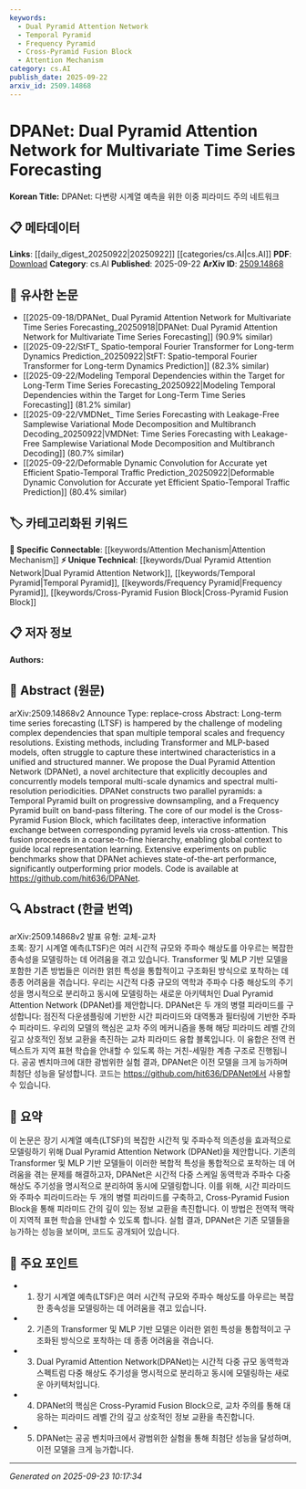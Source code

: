 ```yaml
---
keywords:
  - Dual Pyramid Attention Network
  - Temporal Pyramid
  - Frequency Pyramid
  - Cross-Pyramid Fusion Block
  - Attention Mechanism
category: cs.AI
publish_date: 2025-09-22
arxiv_id: 2509.14868
---
```


<!-- KEYWORD_LINKING_METADATA:
{
  "processed_timestamp": "2025-09-23T10:17:34.785889",
  "vocabulary_version": "1.0",
  "selected_keywords": [
    "Dual Pyramid Attention Network",
    "Temporal Pyramid",
    "Frequency Pyramid",
    "Cross-Pyramid Fusion Block",
    "Attention Mechanism"
  ],
  "rejected_keywords": [],
  "similarity_scores": {
    "Dual Pyramid Attention Network": 0.88,
    "Temporal Pyramid": 0.75,
    "Frequency Pyramid": 0.77,
    "Cross-Pyramid Fusion Block": 0.8,
    "Attention Mechanism": 0.78
  },
  "extraction_method": "AI_prompt_based",
  "budget_applied": true,
  "candidates_json": {
    "candidates": [
      {
        "surface": "Dual Pyramid Attention Network",
        "canonical": "Dual Pyramid Attention Network",
        "aliases": [
          "DPANet"
        ],
        "category": "unique_technical",
        "rationale": "This is a novel architecture proposed in the paper, crucial for understanding the specific contributions of the work.",
        "novelty_score": 0.85,
        "connectivity_score": 0.65,
        "specificity_score": 0.9,
        "link_intent_score": 0.88
      },
      {
        "surface": "Temporal Pyramid",
        "canonical": "Temporal Pyramid",
        "aliases": [],
        "category": "unique_technical",
        "rationale": "Represents a key component of the proposed model, essential for understanding its structure.",
        "novelty_score": 0.7,
        "connectivity_score": 0.6,
        "specificity_score": 0.8,
        "link_intent_score": 0.75
      },
      {
        "surface": "Frequency Pyramid",
        "canonical": "Frequency Pyramid",
        "aliases": [],
        "category": "unique_technical",
        "rationale": "Another core component of the model that highlights its innovative approach to handling spectral data.",
        "novelty_score": 0.72,
        "connectivity_score": 0.6,
        "specificity_score": 0.82,
        "link_intent_score": 0.77
      },
      {
        "surface": "Cross-Pyramid Fusion Block",
        "canonical": "Cross-Pyramid Fusion Block",
        "aliases": [],
        "category": "unique_technical",
        "rationale": "Central to the model's functionality, facilitating interaction between pyramids, thus critical for linking.",
        "novelty_score": 0.78,
        "connectivity_score": 0.68,
        "specificity_score": 0.85,
        "link_intent_score": 0.8
      },
      {
        "surface": "Attention Mechanism",
        "canonical": "Attention Mechanism",
        "aliases": [],
        "category": "specific_connectable",
        "rationale": "A fundamental concept in the model that enhances connectivity with existing neural network architectures.",
        "novelty_score": 0.4,
        "connectivity_score": 0.85,
        "specificity_score": 0.7,
        "link_intent_score": 0.78
      }
    ],
    "ban_list_suggestions": [
      "long-term time series forecasting",
      "state-of-the-art performance"
    ]
  },
  "decisions": [
    {
      "candidate_surface": "Dual Pyramid Attention Network",
      "resolved_canonical": "Dual Pyramid Attention Network",
      "decision": "linked",
      "scores": {
        "novelty": 0.85,
        "connectivity": 0.65,
        "specificity": 0.9,
        "link_intent": 0.88
      }
    },
    {
      "candidate_surface": "Temporal Pyramid",
      "resolved_canonical": "Temporal Pyramid",
      "decision": "linked",
      "scores": {
        "novelty": 0.7,
        "connectivity": 0.6,
        "specificity": 0.8,
        "link_intent": 0.75
      }
    },
    {
      "candidate_surface": "Frequency Pyramid",
      "resolved_canonical": "Frequency Pyramid",
      "decision": "linked",
      "scores": {
        "novelty": 0.72,
        "connectivity": 0.6,
        "specificity": 0.82,
        "link_intent": 0.77
      }
    },
    {
      "candidate_surface": "Cross-Pyramid Fusion Block",
      "resolved_canonical": "Cross-Pyramid Fusion Block",
      "decision": "linked",
      "scores": {
        "novelty": 0.78,
        "connectivity": 0.68,
        "specificity": 0.85,
        "link_intent": 0.8
      }
    },
    {
      "candidate_surface": "Attention Mechanism",
      "resolved_canonical": "Attention Mechanism",
      "decision": "linked",
      "scores": {
        "novelty": 0.4,
        "connectivity": 0.85,
        "specificity": 0.7,
        "link_intent": 0.78
      }
    }
  ]
}
-->

# DPANet: Dual Pyramid Attention Network for Multivariate Time Series Forecasting

**Korean Title:** DPANet: 다변량 시계열 예측을 위한 이중 피라미드 주의 네트워크

## 📋 메타데이터

**Links**: [[daily_digest_20250922|20250922]] [[categories/cs.AI|cs.AI]]
**PDF**: [Download](https://arxiv.org/pdf/2509.14868.pdf)
**Category**: cs.AI
**Published**: 2025-09-22
**ArXiv ID**: [2509.14868](https://arxiv.org/abs/2509.14868)

## 🔗 유사한 논문
- [[2025-09-18/DPANet_ Dual Pyramid Attention Network for Multivariate Time Series Forecasting_20250918|DPANet: Dual Pyramid Attention Network for Multivariate Time Series Forecasting]] (90.9% similar)
- [[2025-09-22/StFT_ Spatio-temporal Fourier Transformer for Long-term Dynamics Prediction_20250922|StFT: Spatio-temporal Fourier Transformer for Long-term Dynamics Prediction]] (82.3% similar)
- [[2025-09-22/Modeling Temporal Dependencies within the Target for Long-Term Time Series Forecasting_20250922|Modeling Temporal Dependencies within the Target for Long-Term Time Series Forecasting]] (81.2% similar)
- [[2025-09-22/VMDNet_ Time Series Forecasting with Leakage-Free Samplewise Variational Mode Decomposition and Multibranch Decoding_20250922|VMDNet: Time Series Forecasting with Leakage-Free Samplewise Variational Mode Decomposition and Multibranch Decoding]] (80.7% similar)
- [[2025-09-22/Deformable Dynamic Convolution for Accurate yet Efficient Spatio-Temporal Traffic Prediction_20250922|Deformable Dynamic Convolution for Accurate yet Efficient Spatio-Temporal Traffic Prediction]] (80.4% similar)

## 🏷️ 카테고리화된 키워드
**🔗 Specific Connectable**: [[keywords/Attention Mechanism|Attention Mechanism]]
**⚡ Unique Technical**: [[keywords/Dual Pyramid Attention Network|Dual Pyramid Attention Network]], [[keywords/Temporal Pyramid|Temporal Pyramid]], [[keywords/Frequency Pyramid|Frequency Pyramid]], [[keywords/Cross-Pyramid Fusion Block|Cross-Pyramid Fusion Block]]

## 📋 저자 정보

**Authors:** 

## 📄 Abstract (원문)

arXiv:2509.14868v2 Announce Type: replace-cross 
Abstract: Long-term time series forecasting (LTSF) is hampered by the challenge of modeling complex dependencies that span multiple temporal scales and frequency resolutions. Existing methods, including Transformer and MLP-based models, often struggle to capture these intertwined characteristics in a unified and structured manner. We propose the Dual Pyramid Attention Network (DPANet), a novel architecture that explicitly decouples and concurrently models temporal multi-scale dynamics and spectral multi-resolution periodicities. DPANet constructs two parallel pyramids: a Temporal Pyramid built on progressive downsampling, and a Frequency Pyramid built on band-pass filtering. The core of our model is the Cross-Pyramid Fusion Block, which facilitates deep, interactive information exchange between corresponding pyramid levels via cross-attention. This fusion proceeds in a coarse-to-fine hierarchy, enabling global context to guide local representation learning. Extensive experiments on public benchmarks show that DPANet achieves state-of-the-art performance, significantly outperforming prior models. Code is available at https://github.com/hit636/DPANet.

## 🔍 Abstract (한글 번역)

arXiv:2509.14868v2 발표 유형: 교체-교차  
초록: 장기 시계열 예측(LTSF)은 여러 시간적 규모와 주파수 해상도를 아우르는 복잡한 종속성을 모델링하는 데 어려움을 겪고 있습니다. Transformer 및 MLP 기반 모델을 포함한 기존 방법들은 이러한 얽힌 특성을 통합적이고 구조화된 방식으로 포착하는 데 종종 어려움을 겪습니다. 우리는 시간적 다중 규모의 역학과 주파수 다중 해상도의 주기성을 명시적으로 분리하고 동시에 모델링하는 새로운 아키텍처인 Dual Pyramid Attention Network (DPANet)를 제안합니다. DPANet은 두 개의 병렬 피라미드를 구성합니다: 점진적 다운샘플링에 기반한 시간 피라미드와 대역통과 필터링에 기반한 주파수 피라미드. 우리의 모델의 핵심은 교차 주의 메커니즘을 통해 해당 피라미드 레벨 간의 깊고 상호적인 정보 교환을 촉진하는 교차 피라미드 융합 블록입니다. 이 융합은 전역 컨텍스트가 지역 표현 학습을 안내할 수 있도록 하는 거친-세밀한 계층 구조로 진행됩니다. 공공 벤치마크에 대한 광범위한 실험 결과, DPANet은 이전 모델을 크게 능가하며 최첨단 성능을 달성합니다. 코드는 https://github.com/hit636/DPANet에서 사용할 수 있습니다.

## 📝 요약

이 논문은 장기 시계열 예측(LTSF)의 복잡한 시간적 및 주파수적 의존성을 효과적으로 모델링하기 위해 Dual Pyramid Attention Network (DPANet)을 제안합니다. 기존의 Transformer 및 MLP 기반 모델들이 이러한 복합적 특성을 통합적으로 포착하는 데 어려움을 겪는 문제를 해결하고자, DPANet은 시간적 다중 스케일 동역학과 주파수 다중 해상도 주기성을 명시적으로 분리하여 동시에 모델링합니다. 이를 위해, 시간 피라미드와 주파수 피라미드라는 두 개의 병렬 피라미드를 구축하고, Cross-Pyramid Fusion Block을 통해 피라미드 간의 깊이 있는 정보 교환을 촉진합니다. 이 방법은 전역적 맥락이 지역적 표현 학습을 안내할 수 있도록 합니다. 실험 결과, DPANet은 기존 모델들을 능가하는 성능을 보이며, 코드도 공개되어 있습니다.

## 🎯 주요 포인트

- 1. 장기 시계열 예측(LTSF)은 여러 시간적 규모와 주파수 해상도를 아우르는 복잡한 종속성을 모델링하는 데 어려움을 겪고 있습니다.
- 2. 기존의 Transformer 및 MLP 기반 모델은 이러한 얽힌 특성을 통합적이고 구조화된 방식으로 포착하는 데 종종 어려움을 겪습니다.
- 3. Dual Pyramid Attention Network(DPANet)는 시간적 다중 규모 동역학과 스펙트럼 다중 해상도 주기성을 명시적으로 분리하고 동시에 모델링하는 새로운 아키텍처입니다.
- 4. DPANet의 핵심은 Cross-Pyramid Fusion Block으로, 교차 주의를 통해 대응하는 피라미드 레벨 간의 깊고 상호적인 정보 교환을 촉진합니다.
- 5. DPANet는 공공 벤치마크에서 광범위한 실험을 통해 최첨단 성능을 달성하며, 이전 모델을 크게 능가합니다.


---

*Generated on 2025-09-23 10:17:34*